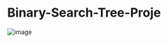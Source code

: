 # Binary-Search-Tree-Proje
![image](https://user-images.githubusercontent.com/100534353/177056043-69a6983d-8c35-47ce-ba69-5078f96994ee.png)
